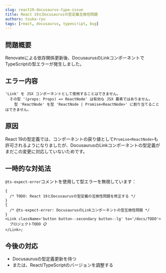 ```yaml
---
slug: react19-docusaurus-type-issue
title: React 19とDocusaurusの型定義互換性問題
authors: tsuka-ryu
tags: [react, docusaurus, typescript, bug]
---
```


## 問題概要

Renovateによる依存関係更新後、DocusaurusのLinkコンポーネントでTypeScriptの型エラーが発生しました。

## エラー内容

```
'Link' を JSX コンポーネントとして使用することはできません。
  その型 '(props: Props) => ReactNode' は有効な JSX 要素ではありません。
    型 'ReactNode' を型 'ReactNode | Promise<ReactNode>' に割り当てることはできません。
```

## 原因

React 19の型定義では、コンポーネントの戻り値として`Promise<ReactNode>`も許可されるようになりましたが、DocusaurusのLinkコンポーネントの型定義がまだこの変更に対応していないためです。

## 一時的な対処法

`@ts-expect-error`コメントを使用して型エラーを無視しています：

```tsx
{
  /* TODO: React 19とDocusaurusの型定義の互換性問題を修正する */
}
{
  /* @ts-expect-error: DocusaurusのLinkコンポーネントの型互換性問題 */
}
<Link className='button button--secondary button--lg' to='/docs/TODO'>
  プロジェクトTODO 📋
</Link>;
```

## 今後の対応

- Docusaurusの型定義更新を待つ
- または、React/TypeScriptのバージョンを調整する
